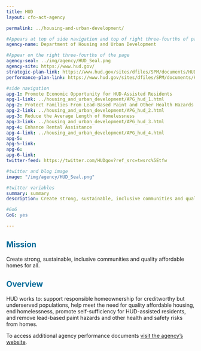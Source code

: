 ```yaml
---
title: HUD
layout: cfo-act-agency

permalink: ../housing-and-urban-development/

#Appears at top of side navigation and top of right three-fourths of page
agency-name: Department of Housing and Urban Development

#Appear on the right three-fourths of the page
agency-seal: ../img/agency/HUD_Seal.png
agency-site: https://www.hud.gov/
strategic-plan-link: https://www.hud.gov/sites/dfiles/SPM/documents/HUDSTRATEGICPLAN2018-2022.pdf
performance-plan-link: https://www.hud.gov/sites/dfiles/SPM/documents/HUDFY2020APP-FY2018APR-3.22.2019.pdf

#side navigation
apg-1: Promote Economic Opportunity for HUD-Assisted Residents
apg-1-link: ../housing_and_urban_development/APG_hud_1.html
apg-2: Protect Families From Lead-Based Paint and Other Health Hazards
apg-2-link: ../housing_and_urban_development/APG_hud_2.html
apg-3: Reduce the Average Length of Homelessness
apg-3-link: ../housing_and_urban_development/APG_hud_3.html
apg-4: Enhance Rental Assistance
apg-4-link: ../housing_and_urban_development/APG_hud_4.html
apg-5:
apg-5-link:
apg-6:
apg-6-link:
twitter-feed: https://twitter.com/HUDgov?ref_src=twsrc%5Etfw

#twitter and blog image
image: "/img/agency/HUD_Seal.png"

#twitter variables
summary: summary
description: Create strong, sustainable, inclusive communities and quality affordable homes for all.

#GoG
GoG: yes

---
```


<div class="usa-grid usa-graphic_list-row">
  <div class="usa-width-one-whole usa-media_block agency-page-section">
    <h2 style="color:#046b99;">Mission</h2>
    <p>Create strong, sustainable, inclusive communities and quality affordable homes for all.</p>
  </div>
</div>

<div class="usa-grid usa-graphic_list-row">
  <div class="usa-width-one-whole usa-media_block agency-page-section">
    <h2 style="color:#046b99;">Overview</h2>
    <p>HUD works to: support responsible homeownership for creditworthy but underserved populations, help meet the need for quality affordable housing, end homelessness, promote self-sufficiency for HUD-assisted residents, and remove lead-based paint hazards and other health and safety risks from homes.
    </p>
  </div>
</div>

<div class="usa-grid usa-graphic_list-row">
  <div class="usa-width-one-whole usa-media_block">
    <p>To access additional agency performance documents <a href="https://www.hud.gov/sites/dfiles/SPM/documents/FY19_APP.pdf" target="_blank">visit the agency’s website</a>.</p>
  </div>
</div>

